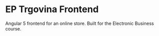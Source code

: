 # EP Trgovina Frontend

Angular 5 frontend for an online store. Built for the Electronic Business course.
